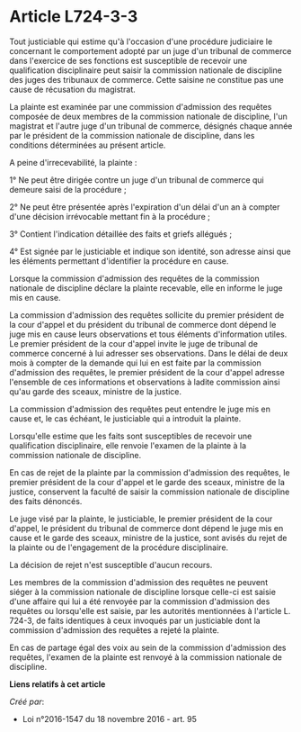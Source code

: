 # Article L724-3-3

Tout justiciable qui estime qu'à l'occasion d'une procédure judiciaire le concernant le comportement adopté par un juge d'un
tribunal de commerce dans l'exercice de ses fonctions est susceptible de recevoir une qualification disciplinaire peut saisir
la commission nationale de discipline des juges des tribunaux de commerce. Cette saisine ne constitue pas une cause de
récusation du magistrat.

La plainte est examinée par une commission d'admission des requêtes composée de deux membres de la commission nationale de
discipline, l'un magistrat et l'autre juge d'un tribunal de commerce, désignés chaque année par le président de la commission
nationale de discipline, dans les conditions déterminées au présent article.

A peine d'irrecevabilité, la plainte :

1° Ne peut être dirigée contre un juge d'un tribunal de commerce qui demeure saisi de la procédure ;

2° Ne peut être présentée après l'expiration d'un délai d'un an à compter d'une décision irrévocable mettant fin à la
procédure ;

3° Contient l'indication détaillée des faits et griefs allégués ;

4° Est signée par le justiciable et indique son identité, son adresse ainsi que les éléments permettant d'identifier la
procédure en cause.

Lorsque la commission d'admission des requêtes de la commission nationale de discipline déclare la plainte recevable, elle en
informe le juge mis en cause.

La commission d'admission des requêtes sollicite du premier président de la cour d'appel et du président du tribunal de
commerce dont dépend le juge mis en cause leurs observations et tous éléments d'information utiles. Le premier président de
la cour d'appel invite le juge de tribunal de commerce concerné à lui adresser ses observations. Dans le délai de deux mois à
compter de la demande qui lui en est faite par la commission d'admission des requêtes, le premier président de la cour
d'appel adresse l'ensemble de ces informations et observations à ladite commission ainsi qu'au garde des sceaux, ministre de
la justice.

La commission d'admission des requêtes peut entendre le juge mis en cause et, le cas échéant, le justiciable qui a introduit
la plainte.

Lorsqu'elle estime que les faits sont susceptibles de recevoir une qualification disciplinaire, elle renvoie l'examen de la
plainte à la commission nationale de discipline.

En cas de rejet de la plainte par la commission d'admission des requêtes, le premier président de la cour d'appel et le garde
des sceaux, ministre de la justice, conservent la faculté de saisir la commission nationale de discipline des faits dénoncés.

Le juge visé par la plainte, le justiciable, le premier président de la cour d'appel, le président du tribunal de commerce
dont dépend le juge mis en cause et le garde des sceaux, ministre de la justice, sont avisés du rejet de la plainte ou de
l'engagement de la procédure disciplinaire.

La décision de rejet n'est susceptible d'aucun recours.

Les membres de la commission d'admission des requêtes ne peuvent siéger à la commission nationale de discipline lorsque
celle-ci est saisie d'une affaire qui lui a été renvoyée par la commission d'admission des requêtes ou lorsqu'elle est
saisie, par les autorités mentionnées à l'article L. 724-3, de faits identiques à ceux invoqués par un justiciable dont la
commission d'admission des requêtes a rejeté la plainte.

En cas de partage égal des voix au sein de la commission d'admission des requêtes, l'examen de la plainte est renvoyé à la
commission nationale de discipline.

**Liens relatifs à cet article**

_Créé par_:

  - Loi n°2016-1547 du 18 novembre 2016 - art. 95
